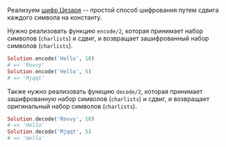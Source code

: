 
Реализуем [шифр Цезаря](https://ru.wikipedia.org/wiki/%D0%A8%D0%B8%D1%84%D1%80_%D0%A6%D0%B5%D0%B7%D0%B0%D1%80%D1%8F) -- простой способ шифрования путем сдвига каждого символа на константу.

Нужно реализовать функцию `encode/2`, которая принимает набор символов (`charlists`) и сдвиг, и возвращает зашифрованный набор символов (`charlists`).

```elixir
Solution.encode('Hello', 10)
# => 'Rovvy'
Solution.encode('Hello', 5)
# => 'Mjqqt'
```

Также нужно реализовать функцию `decode/2`, которая принимает зашифрованную набор символов (`charlists`) и сдвиг, и возвращает оригинальный набор символов (`charlists`).

```elixir
Solution.decode('Rovvy', 10)
# => 'Hello'
Solution.decode('Mjqqt', 5)
# => 'Hello'
```
